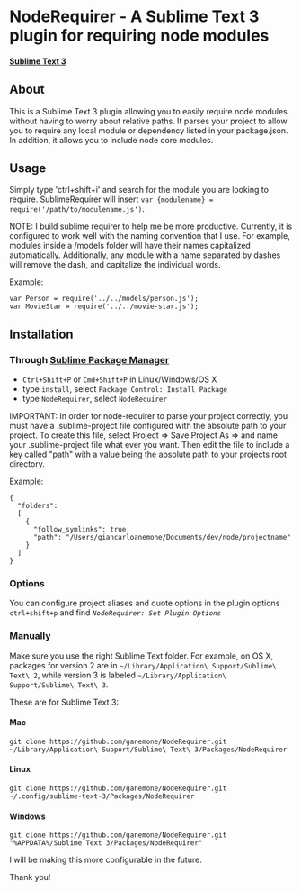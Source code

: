 # NodeRequirer - A Sublime Text 3 plugin for requiring node modules
#### [Sublime Text 3](http://www.sublimetext.com/3)

## About
This is a Sublime Text 3 plugin allowing you to easily require node modules
without having to worry about relative paths. It parses your project to allow you
to require any local module or dependency listed in your package.json. In addition, it allows
you to include node core modules.

## Usage
Simply type 'ctrl+shift+i' and search for the module you are looking to require.
SublimeRequirer will insert `var {modulename} = require('/path/to/modulename.js')`.

NOTE: I build sublime requirer to help me be more productive. Currently, it is configured to work well
with the naming convention that I use. For example, modules inside a /models folder will have their names
capitalized automatically. Additionally, any module with a name separated by dashes will remove the dash, and capitalize the individual words.

Example:
```
var Person = require('../../models/person.js');
var MovieStar = require('../../movie-star.js');
```

## Installation
### Through [Sublime Package Manager](http://wbond.net/sublime_packages/package_control)

* `Ctrl+Shift+P` or `Cmd+Shift+P` in Linux/Windows/OS X
* type `install`, select `Package Control: Install Package`
* type `NodeRequirer`, select `NodeRequirer`

IMPORTANT: In order for node-requirer to parse your project correctly, you must have a
.sublime-project file configured with the absolute path to your project. To create this file,
select Project => Save Project As => and name your .sublime-project file what ever you want.
Then edit the file to include a key called "path" with a value being the absolute path to your projects
root directory.

Example:
```
{
  "folders":
  [
    {
      "follow_symlinks": true,
      "path": "/Users/giancarloanemone/Documents/dev/node/projectname"
    }
  ]
}
```

### Options

You can configure project aliases and quote options in the plugin options `ctrl+shift+p` and find *`NodeRequirer: Set Plugin Options`*

### Manually
Make sure you use the right Sublime Text folder. For example, on OS X, packages for version 2 are in `~/Library/Application\ Support/Sublime\ Text\ 2`, while version 3 is labeled `~/Library/Application\ Support/Sublime\ Text\ 3`.

These are for Sublime Text 3:

#### Mac
`git clone https://github.com/ganemone/NodeRequirer.git ~/Library/Application\ Support/Sublime\ Text\ 3/Packages/NodeRequirer`

#### Linux
`git clone https://github.com/ganemone/NodeRequirer.git ~/.config/sublime-text-3/Packages/NodeRequirer`

#### Windows
`git clone https://github.com/ganemone/NodeRequirer.git "%APPDATA%/Sublime Text 3/Packages/NodeRequirer"`



I will be making this more configurable in the future.

Thank you!
